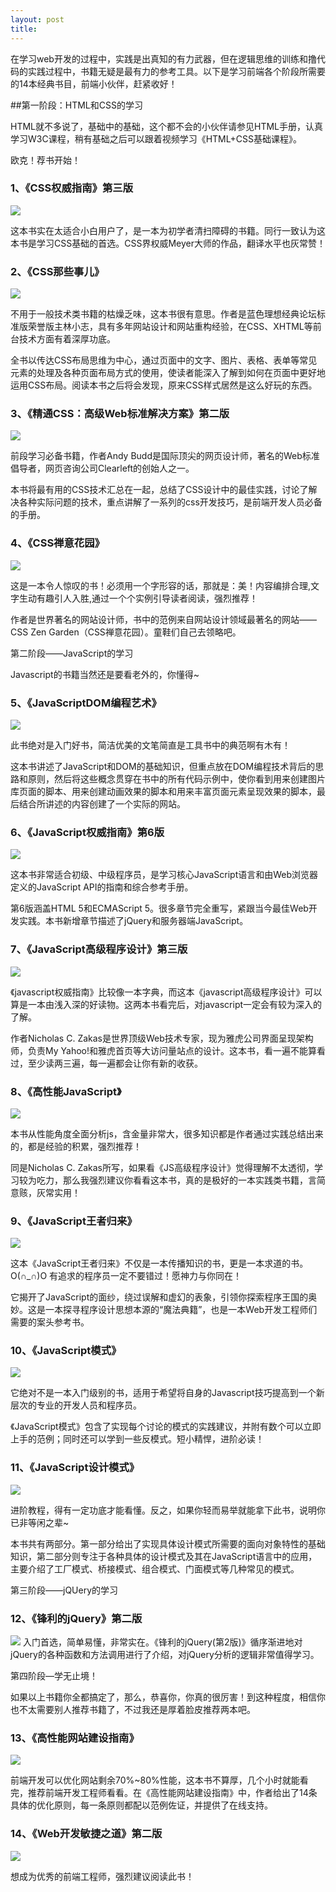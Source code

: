 ```yaml
---
layout: post
title: 
---
```


在学习web开发的过程中，实践是出真知的有力武器，但在逻辑思维的训练和撸代码的实践过程中，书籍无疑是最有力的参考工具。以下是学习前端各个阶段所需要的14本经典书目，前端小伙伴，赶紧收好！


##第一阶段：HTML和CSS的学习

HTML就不多说了，基础中的基础，这个都不会的小伙伴请参见HTML手册，认真学习W3C课程，稍有基础之后可以跟着视频学习《HTML+CSS基础课程》。

欧克！荐书开始！

### 1、《CSS权威指南》第三版
![](/public/images/source/675733-6f0cb81ccbf811e0.jpg)

这本书实在太适合小白用户了，是一本为初学者清扫障碍的书籍。同行一致认为这本书是学习CSS基础的首选。CSS界权威Meyer大师的作品，翻译水平也灰常赞！


### 2、《CSS那些事儿》
![](/public/images/source/675733-95e7b5453b425183.jpg)

不用于一般技术类书籍的枯燥乏味，这本书很有意思。作者是蓝色理想经典论坛标准版荣誉版主林小志，具有多年网站设计和网站重构经验，在CSS、XHTML等前台技术方面有着深厚功底。

全书以传达CSS布局思维为中心，通过页面中的文字、图片、表格、表单等常见元素的处理及各种页面布局方式的使用，使读者能深入了解到如何在页面中更好地运用CSS布局。阅读本书之后将会发现，原来CSS样式居然是这么好玩的东西。

### 3、《精通CSS：高级Web标准解决方案》第二版
![](/public/images/source/675733-bb8e9cc4020638b3.jpg)

前段学习必备书籍，作者Andy Budd是国际顶尖的网页设计师，著名的Web标准倡导者，网页咨询公司Clearleft的创始人之一。

本书将最有用的CSS技术汇总在一起，总结了CSS设计中的最佳实践，讨论了解决各种实际问题的技术，重点讲解了一系列的css开发技巧，是前端开发人员必备的手册。

### 4、《CSS禅意花园》
![](/public/images/source/675733-c113443413a5146a.jpg)

这是一本令人惊叹的书！必须用一个字形容的话，那就是：美！内容编排合理,文字生动有趣引人入胜,通过一个个实例引导读者阅读，强烈推荐！

作者是世界著名的网站设计师，书中的范例来自网站设计领域最著名的网站——CSS Zen Garden（CSS禅意花园）。童鞋们自己去领略吧。

第二阶段——JavaScript的学习

Javascript的书籍当然还是要看老外的，你懂得~

### 5、《JavaScriptDOM编程艺术》
![](/public/images/source/675733-e1bfcffa957f1489.jpg)

此书绝对是入门好书，简洁优美的文笔简直是工具书中的典范啊有木有！

这本书讲述了JavaScript和DOM的基础知识，但重点放在DOM编程技术背后的思路和原则，然后将这些概念贯穿在书中的所有代码示例中，使你看到用来创建图片库页面的脚本、用来创建动画效果的脚本和用来丰富页面元素呈现效果的脚本，最后结合所讲述的内容创建了一个实际的网站。

### 6、《JavaScript权威指南》第6版
![](/public/images/source/675733-6d308cff55ae1eb4.jpg)

这本书非常适合初级、中级程序员，是学习核心JavaScript语言和由Web浏览器定义的JavaScript API的指南和综合参考手册。

第6版涵盖HTML 5和ECMAScript 5。很多章节完全重写，紧跟当今最佳Web开发实践。本书新增章节描述了jQuery和服务器端JavaScript。

### 7、《JavaScript高级程序设计》第三版
![](/public/images/source/675733-1f6192c24b61e73d.jpg)

《javascript权威指南》比较像一本字典，而这本《javascript高级程序设计》可以算是一本由浅入深的好读物。这两本书看完后，对javascript一定会有较为深入的了解。

作者Nicholas C. Zakas是世界顶级Web技术专家，现为雅虎公司界面呈现架构师，负责My Yahoo!和雅虎首页等大访问量站点的设计。这本书，看一遍不能算看过，至少读两三遍，每一遍都会让你有新的收获。

### 8、《高性能JavaScript》
![](/public/images/source/675733-b0707bf7416a3aef.jpg)

本书从性能角度全面分析js，含金量非常大，很多知识都是作者通过实践总结出来的，都是经验的积累，强烈推荐！

同是Nicholas C. Zakas所写，如果看《JS高级程序设计》觉得理解不太透彻，学习较为吃力，那么我强烈建议你看看这本书，真的是极好的一本实践类书籍，言简意赅，灰常实用！

### 9、《JavaScript王者归来》
![](/public/images/source/675733-0b99c03559b938cf.jpg)

这本《JavaScript王者归来》不仅是一本传播知识的书，更是一本求道的书。O(∩_∩)O 有追求的程序员一定不要错过！愿神力与你同在！

它揭开了JavaScript的面纱，绕过误解和虚幻的表象，引领你探索程序王国的奥妙。这是一本探寻程序设计思想本源的“魔法典籍”，也是一本Web开发工程师们需要的案头参考书。

### 10、《JavaScript模式》
![](/public/images/source/675733-5e3bdc2e581e082b.jpg)

它绝对不是一本入门级别的书，适用于希望将自身的Javascript技巧提高到一个新层次的专业的开发人员和程序员。

《JavaScript模式》包含了实现每个讨论的模式的实践建议，并附有数个可以立即上手的范例；同时还可以学到一些反模式。短小精悍，进阶必读！

### 11、《JavaScript设计模式》
![](/public/images/source/675733-b941c6763486fafe.jpg)

进阶教程，得有一定功底才能看懂。反之，如果你轻而易举就能拿下此书，说明你已非等闲之辈~

本书共有两部分。第一部分给出了实现具体设计模式所需要的面向对象特性的基础知识，第二部分则专注于各种具体的设计模式及其在JavaScript语言中的应用，主要介绍了工厂模式、桥接模式、组合模式、门面模式等几种常见的模式。

第三阶段——jQUery的学习

### 12、《锋利的jQuery》第二版

![](/public/images/source/675733-1b03538fc7d52f77.jpg)
入门首选，简单易懂，非常实在。《锋利的jQuery(第2版)》循序渐进地对jQuery的各种函数和方法调用进行了介绍，对jQuery分析的逻辑非常值得学习。

第四阶段—学无止境！

如果以上书籍你全都搞定了，那么，恭喜你，你真的很厉害！到这种程度，相信你也不太需要别人推荐书籍了，不过我还是厚着脸皮推荐两本吧。

### 13、《高性能网站建设指南》
![](/public/images/source/675733-451a642c8af6de13.jpg)

前端开发可以优化网站剩余70%~80%性能，这本书不算厚，几个小时就能看完，推荐前端开发工程师看看。在《高性能网站建设指南》中，作者给出了14条具体的优化原则，每一条原则都配以范例佐证，并提供了在线支持。

### 14、《Web开发敏捷之道》第二版
![](/public/images/source/675733-6e211eab4d1011d8.jpg)

想成为优秀的前端工程师，强烈建议阅读此书！